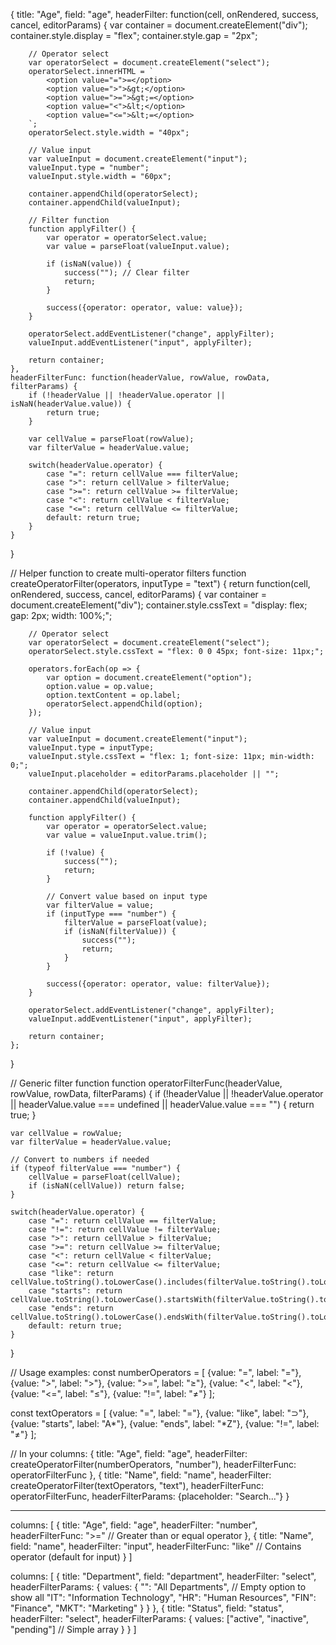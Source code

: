 









{
title: "Age",
field: "age",
headerFilter: function(cell, onRendered, success, cancel, editorParams) {
var container = document.createElement("div");
container.style.display = "flex";
container.style.gap = "2px";

        // Operator select
        var operatorSelect = document.createElement("select");
        operatorSelect.innerHTML = `
            <option value="=">=</option>
            <option value=">">&gt;</option>
            <option value=">=">&gt;=</option>
            <option value="<">&lt;</option>
            <option value="<=">&lt;=</option>
        `;
        operatorSelect.style.width = "40px";
        
        // Value input
        var valueInput = document.createElement("input");
        valueInput.type = "number";
        valueInput.style.width = "60px";
        
        container.appendChild(operatorSelect);
        container.appendChild(valueInput);
        
        // Filter function
        function applyFilter() {
            var operator = operatorSelect.value;
            var value = parseFloat(valueInput.value);
            
            if (isNaN(value)) {
                success(""); // Clear filter
                return;
            }
            
            success({operator: operator, value: value});
        }
        
        operatorSelect.addEventListener("change", applyFilter);
        valueInput.addEventListener("input", applyFilter);
        
        return container;
    },
    headerFilterFunc: function(headerValue, rowValue, rowData, filterParams) {
        if (!headerValue || !headerValue.operator || isNaN(headerValue.value)) {
            return true;
        }
        
        var cellValue = parseFloat(rowValue);
        var filterValue = headerValue.value;
        
        switch(headerValue.operator) {
            case "=": return cellValue === filterValue;
            case ">": return cellValue > filterValue;
            case ">=": return cellValue >= filterValue;
            case "<": return cellValue < filterValue;
            case "<=": return cellValue <= filterValue;
            default: return true;
        }
    }
}

// Helper function to create multi-operator filters
function createOperatorFilter(operators, inputType = "text") {
return function(cell, onRendered, success, cancel, editorParams) {
var container = document.createElement("div");
container.style.cssText = "display: flex; gap: 2px; width: 100%;";

        // Operator select
        var operatorSelect = document.createElement("select");
        operatorSelect.style.cssText = "flex: 0 0 45px; font-size: 11px;";
        
        operators.forEach(op => {
            var option = document.createElement("option");
            option.value = op.value;
            option.textContent = op.label;
            operatorSelect.appendChild(option);
        });
        
        // Value input
        var valueInput = document.createElement("input");
        valueInput.type = inputType;
        valueInput.style.cssText = "flex: 1; font-size: 11px; min-width: 0;";
        valueInput.placeholder = editorParams.placeholder || "";
        
        container.appendChild(operatorSelect);
        container.appendChild(valueInput);
        
        function applyFilter() {
            var operator = operatorSelect.value;
            var value = valueInput.value.trim();
            
            if (!value) {
                success("");
                return;
            }
            
            // Convert value based on input type
            var filterValue = value;
            if (inputType === "number") {
                filterValue = parseFloat(value);
                if (isNaN(filterValue)) {
                    success("");
                    return;
                }
            }
            
            success({operator: operator, value: filterValue});
        }
        
        operatorSelect.addEventListener("change", applyFilter);
        valueInput.addEventListener("input", applyFilter);
        
        return container;
    };
}

// Generic filter function
function operatorFilterFunc(headerValue, rowValue, rowData, filterParams) {
if (!headerValue || !headerValue.operator || headerValue.value === undefined || headerValue.value === "") {
return true;
}

    var cellValue = rowValue;
    var filterValue = headerValue.value;
    
    // Convert to numbers if needed
    if (typeof filterValue === "number") {
        cellValue = parseFloat(cellValue);
        if (isNaN(cellValue)) return false;
    }
    
    switch(headerValue.operator) {
        case "=": return cellValue == filterValue;
        case "!=": return cellValue != filterValue;
        case ">": return cellValue > filterValue;
        case ">=": return cellValue >= filterValue;
        case "<": return cellValue < filterValue;
        case "<=": return cellValue <= filterValue;
        case "like": return cellValue.toString().toLowerCase().includes(filterValue.toString().toLowerCase());
        case "starts": return cellValue.toString().toLowerCase().startsWith(filterValue.toString().toLowerCase());
        case "ends": return cellValue.toString().toLowerCase().endsWith(filterValue.toString().toLowerCase());
        default: return true;
    }
}

// Usage examples:
const numberOperators = [
{value: "=", label: "="},
{value: ">", label: ">"},
{value: ">=", label: "≥"},
{value: "<", label: "<"},
{value: "<=", label: "≤"},
{value: "!=", label: "≠"}
];

const textOperators = [
{value: "=", label: "="},
{value: "like", label: "⊃"},
{value: "starts", label: "A*"},
{value: "ends", label: "*Z"},
{value: "!=", label: "≠"}
];

// In your columns:
{
title: "Age",
field: "age",
headerFilter: createOperatorFilter(numberOperators, "number"),
headerFilterFunc: operatorFilterFunc
},
{
title: "Name",
field: "name",
headerFilter: createOperatorFilter(textOperators, "text"),
headerFilterFunc: operatorFilterFunc,
headerFilterParams: {placeholder: "Search..."}
}

-- ---------------
columns: [
{
title: "Age",
field: "age",
headerFilter: "number",
headerFilterFunc: ">="  // Greater than or equal operator
},
{
title: "Name",
field: "name",
headerFilter: "input",
headerFilterFunc: "like"  // Contains operator (default for input)
}
]

columns: [
{
title: "Department",
field: "department",
headerFilter: "select",
headerFilterParams: {
values: {
"": "All Departments",  // Empty option to show all
"IT": "Information Technology",
"HR": "Human Resources",
"FIN": "Finance",
"MKT": "Marketing"
}
}
},
{
title: "Status",
field: "status",
headerFilter: "select",
headerFilterParams: {
values: ["active", "inactive", "pending"]  // Simple array
}
}
]
